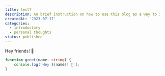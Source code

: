 ```yaml
---
title: test?
description: An brief instruction on how to use this blog as a way to improve yourself
createdAt: '2023-07-17'
categories:
  - introductory
  - personal thoughts
status: published
---
```


Hey friends! 👋

```ts
function greet(name: string) {
	console.log(`Hey ${name}! 👋`);
}
```
